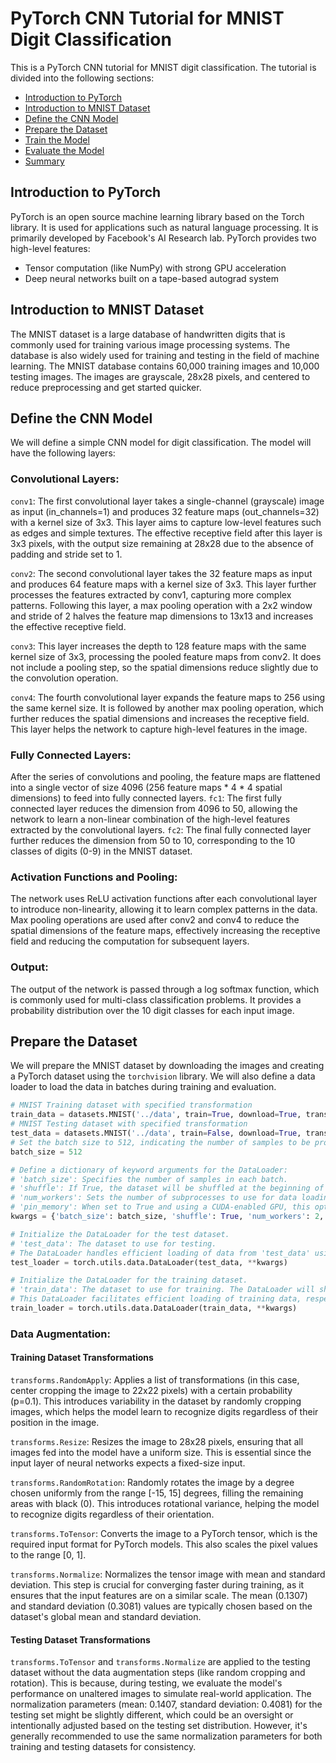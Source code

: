 # PyTorch CNN Tutorial for MNIST Digit Classification

This is a PyTorch CNN tutorial for MNIST digit classification. The tutorial is divided into the following sections:
- [Introduction to PyTorch](#introduction-to-pytorch)
- [Introduction to MNIST Dataset](#introduction-to-mnist-dataset)
- [Define the CNN Model](#define-the-cnn-model)
- [Prepare the Dataset](#prepare-the-dataset)
- [Train the Model](#train-the-model)
- [Evaluate the Model](#evaluate-the-model)
- [Summary](#summary)

## Introduction to PyTorch

PyTorch is an open source machine learning library based on the Torch library. It is used for applications such as natural language processing. It is primarily developed by Facebook's AI Research lab. PyTorch provides two high-level features:
- Tensor computation (like NumPy) with strong GPU acceleration
- Deep neural networks built on a tape-based autograd system

## Introduction to MNIST Dataset

The MNIST dataset is a large database of handwritten digits that is commonly used for training various image processing systems. The database is also widely used for training and testing in the field of machine learning. The MNIST database contains 60,000 training images and 10,000 testing images. The images are grayscale, 28x28 pixels, and centered to reduce preprocessing and get started quicker.

## Define the CNN Model

We will define a simple CNN model for digit classification. The model will have the following layers:

### Convolutional Layers:

`conv1`: The first convolutional layer takes a single-channel (grayscale) image as input (in_channels=1) and produces 32 feature maps (out_channels=32) with a kernel size of 3x3. This layer aims to capture low-level features such as edges and simple textures. The effective receptive field after this layer is 3x3 pixels, with the output size remaining at 28x28 due to the absence of padding and stride set to 1.

`conv2`: The second convolutional layer takes the 32 feature maps as input and produces 64 feature maps with a kernel size of 3x3. This layer further processes the features extracted by conv1, capturing more complex patterns. Following this layer, a max pooling operation with a 2x2 window and stride of 2 halves the feature map dimensions to 13x13 and increases the effective receptive field.

`conv3`: This layer increases the depth to 128 feature maps with the same kernel size of 3x3, processing the pooled feature maps from conv2. It does not include a pooling step, so the spatial dimensions reduce slightly due to the convolution operation.

`conv4`: The fourth convolutional layer expands the feature maps to 256 using the same kernel size. It is followed by another max pooling operation, which further reduces the spatial dimensions and increases the receptive field. This layer helps the network to capture high-level features in the image.

### Fully Connected Layers:

After the series of convolutions and pooling, the feature maps are flattened into a single vector of size 4096 (256 feature maps * 4 * 4 spatial dimensions) to feed into fully connected layers.
`fc1`: The first fully connected layer reduces the dimension from 4096 to 50, allowing the network to learn a non-linear combination of the high-level features extracted by the convolutional layers.
`fc2`: The final fully connected layer further reduces the dimension from 50 to 10, corresponding to the 10 classes of digits (0-9) in the MNIST dataset.

### Activation Functions and Pooling:

The network uses ReLU activation functions after each convolutional layer to introduce non-linearity, allowing it to learn complex patterns in the data.
Max pooling operations are used after conv2 and conv4 to reduce the spatial dimensions of the feature maps, effectively increasing the receptive field and reducing the computation for subsequent layers.

### Output:

The output of the network is passed through a log softmax function, which is commonly used for multi-class classification problems. It provides a probability distribution over the 10 digit classes for each input image.

## Prepare the Dataset

We will prepare the MNIST dataset by downloading the images and creating a PyTorch dataset using the `torchvision` library. We will also define a data loader to load the data in batches during training and evaluation.

```python
# MNIST Training dataset with specified transformation
train_data = datasets.MNIST('../data', train=True, download=True, transform=train_transforms)
# MNIST Testing dataset with specified transformation
test_data = datasets.MNIST('../data', train=False, download=True, transform=test_transforms)
# Set the batch size to 512, indicating the number of samples to be processed in one go.
batch_size = 512

# Define a dictionary of keyword arguments for the DataLoader:
# 'batch_size': Specifies the number of samples in each batch.
# 'shuffle': If True, the dataset will be shuffled at the beginning of each epoch to reduce model overfitting.
# 'num_workers': Sets the number of subprocesses to use for data loading. Utilizing multiple workers can enhance data loading throughput.
# 'pin_memory': When set to True and using a CUDA-enabled GPU, this option pins memory, potentially speeding up data transfer to the GPU.
kwargs = {'batch_size': batch_size, 'shuffle': True, 'num_workers': 2, 'pin_memory': True}

# Initialize the DataLoader for the test dataset.
# 'test_data': The dataset to use for testing.
# The DataLoader handles efficient loading of data from 'test_data' using the parameters defined in 'kwargs'.
test_loader = torch.utils.data.DataLoader(test_data, **kwargs)

# Initialize the DataLoader for the training dataset.
# 'train_data': The dataset to use for training. The DataLoader will shuffle this data if 'shuffle' is True, as per 'kwargs'.
# This DataLoader facilitates efficient loading of training data, respecting the parameters specified in 'kwargs'.
train_loader = torch.utils.data.DataLoader(train_data, **kwargs)
```

### Data Augmentation:

#### Training Dataset Transformations

`transforms.RandomApply`: Applies a list of transformations (in this case, center cropping the image to 22x22 pixels) with a certain probability (p=0.1). This introduces variability in the dataset by randomly cropping images, which helps the model learn to recognize digits regardless of their position in the image.

`transforms.Resize`: Resizes the image to 28x28 pixels, ensuring that all images fed into the model have a uniform size. This is essential since the input layer of neural networks expects a fixed-size input.

`transforms.RandomRotation`: Randomly rotates the image by a degree chosen uniformly from the range [-15, 15] degrees, filling the remaining areas with black (0). This introduces rotational variance, helping the model to recognize digits regardless of their orientation.

`transforms.ToTensor`: Converts the image to a PyTorch tensor, which is the required input format for PyTorch models. This also scales the pixel values to the range [0, 1].

`transforms.Normalize`: Normalizes the tensor image with mean and standard deviation. This step is crucial for converging faster during training, as it ensures that the input features are on a similar scale. The mean (0.1307) and standard deviation (0.3081) values are typically chosen based on the dataset's global mean and standard deviation.

#### Testing Dataset Transformations

`transforms.ToTensor` and `transforms.Normalize` are applied to the testing dataset without the data augmentation steps (like random cropping and rotation). This is because, during testing, we evaluate the model's performance on unaltered images to simulate real-world application. The normalization parameters (mean: 0.1407, standard deviation: 0.4081) for the testing set might be slightly different, which could be an oversight or intentionally adjusted based on the testing set distribution. However, it's generally recommended to use the same normalization parameters for both training and testing datasets for consistency.


